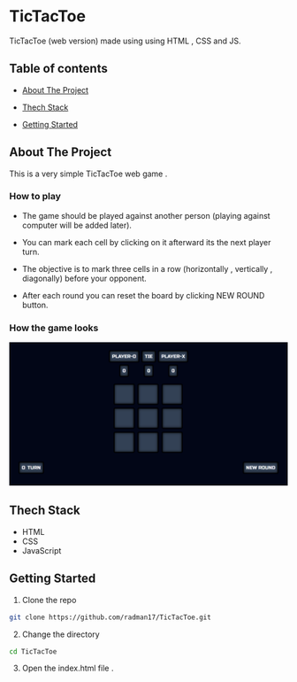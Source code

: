 # TicTacToe

TicTacToe (web version) made using using HTML , CSS and JS.

## Table of contents

* [About The Project](#about-the-project)

* [Thech Stack](#tech-stack) 

* [Getting Started](#getting-started)

## About The Project

This is a very simple TicTacToe web game .

### How to play 

- The game should be played against another person (playing against computer will be added later).

- You can mark each cell by clicking on it afterward its the next player turn.

- The objective is to mark three cells in a row (horizontally , vertically , diagonally) before your opponent.

- After each round you can reset the board by clicking NEW ROUND button.

### How the game looks

![](TicTacToe-screenshot.png)

## Thech Stack

* HTML
* CSS
* JavaScript

## Getting Started

1. Clone the repo
```sh
git clone https://github.com/radman17/TicTacToe.git
```
2. Change the directory
```sh
cd TicTacToe
```
3. Open the index.html file .
